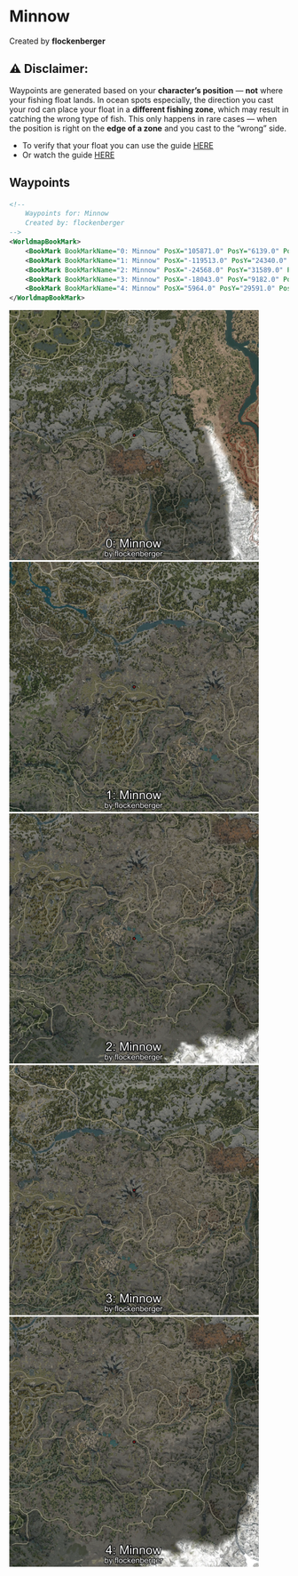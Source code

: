 # Minnow
Created by **flockenberger**

## ⚠️ Disclaimer:
Waypoints are generated based on your __**character’s position**__ — __not__ where your fishing float lands.
In ocean spots especially, the direction you cast your rod can place your float in a **different fishing zone**, which may result in catching the wrong type of fish.
This only happens in rare cases — when the position is right on the **edge of a zone** and you cast to the “wrong” side.

- To verify that your float you can use the guide [HERE](https://flockenberger.github.io/bdo-fish-position/)
- Or watch the guide [HERE](https://youtu.be/t-VXcRoNojk)

## Waypoints
```xml
<!--
    Waypoints for: Minnow
    Created by: flockenberger
-->
<WorldmapBookMark>
    <BookMark BookMarkName="0: Minnow" PosX="105871.0" PosY="6139.0" PosZ="-246211.0" />
    <BookMark BookMarkName="1: Minnow" PosX="-119513.0" PosY="24340.0" PosZ="-323690.0" />
    <BookMark BookMarkName="2: Minnow" PosX="-24568.0" PosY="31589.0" PosZ="-412367.0" />
    <BookMark BookMarkName="3: Minnow" PosX="-18043.0" PosY="9182.0" PosZ="-316978.0" />
    <BookMark BookMarkName="4: Minnow" PosX="5964.0" PosY="29591.0" PosZ="-409723.0" />
</WorldmapBookMark>
```

<img src="./Minnow_0_Preview.webp" width="450"/> <img src="./Minnow_1_Preview.webp" width="450"/> <img src="./Minnow_2_Preview.webp" width="450"/> <img src="./Minnow_3_Preview.webp" width="450"/> <img src="./Minnow_4_Preview.webp" width="450"/> 